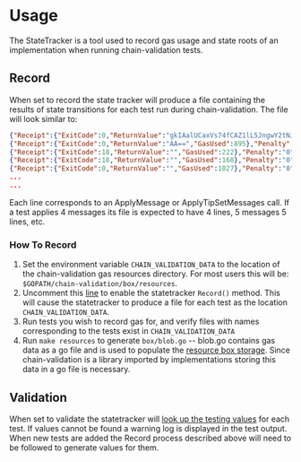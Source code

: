# Usage

The StateTracker is a tool used to record gas usage and state roots of an implementation when running chain-validation tests.

## Record
When set to record the state tracker will produce a file containing the results of state transitions for each test run during chain-validation. The file will look similar to:

```json
{"Receipt":{"ExitCode":0,"ReturnValue":"gkIAalUCaxVs74fCAZ1lL5JngwY2tNJPrOE=","GasUsed":2037},"Penalty":"0","Reward":"2037","Root":"bafy2bzaced3zohyakbqpbiaomxi67ymmxy7y6apwy7q2y44g6oci6c54ly75m"}
{"Receipt":{"ExitCode":0,"ReturnValue":"AA==","GasUsed":895},"Penalty":"0","Reward":"895","Root":"bafy2bzacebk6xuroukj2tcbapzyqrmjmhzsfolivoevbga6qhinb5x7ouesmy"}
{"Receipt":{"ExitCode":18,"ReturnValue":"","GasUsed":222},"Penalty":"0","Reward":"222","Root":"bafy2bzacebruj3eqg7bnmmpi2mx4zjy2ix5rb6k45vwywwq2gdzbh4juhtgeu"}
{"Receipt":{"ExitCode":18,"ReturnValue":"","GasUsed":168},"Penalty":"0","Reward":"168","Root":"bafy2bzacecu2hxgipuzhet33tbbra5ysluiuxcosjqnyjp5fmsnxm2ydekfew"}
{"Receipt":{"ExitCode":0,"ReturnValue":"","GasUsed":1027},"Penalty":"0","Reward":"1027","Root":"bafy2bzaceavryrwsjscfg3wcppogpbfqhp7e3yrjwohccxsepolhyczmotagi"}
...
...
```
Each line corresponds to an ApplyMessage or ApplyTipSetMessages call. If a test applies 4 messages its file is expected to have 4 lines, 5 messages 5 lines, etc.

### How To Record
1. Set the environment variable `CHAIN_VALIDATION_DATA` to the location of the chain-validation gas resources directory. For most users this will be: `$GOPATH/chain-validation/box/resources`.
2. Uncomment this [line](https://github.com/filecoin-project/oni/tvx/chain-validation/blob/1f44d3090c52a1c443a2ca85c5747f3417197008/drivers/test.go#L281) to enable the statetracker `Record()` method. This will cause the statetracker to produce a file for each test as the location `CHAIN_VALIDATION_DATA`.
3. Run tests you wish to record gas for, and verify files with names corresponding to the tests exist in `CHAIN_VALIDATION_DATA`
4. Run `make resources` to generate `box/blob.go` -- blob.go contains gas data as a go file and is used to populate the [resource box storage](https://github.com/filecoin-project/oni/tvx/chain-validation/blob/f6bc23143d179bcccc9c30bfd00242a3c3398432/box/box.go#L8). Since chain-validation is a library imported by implementations storing this data in a go file is necessary.

## Validation

When set to validate the statetracker will [look up the testing values](https://github.com/filecoin-project/oni/tvx/chain-validation/blob/f6bc23143d179bcccc9c30bfd00242a3c3398432/box/box.go#L40) for each test. If values cannot be found a warning log is displayed in the test output.
When new tests are added the Record process described above will need to be followed to generate values for them.
